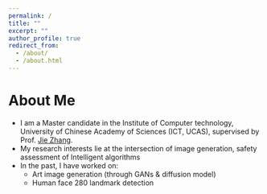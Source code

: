 ```yaml
---
permalink: /
title: ""
excerpt: ""
author_profile: true
redirect_from: 
  - /about/
  - /about.html
---
```


# About Me
* I am a Master candidate in the Institute of Computer technology, University of Chinese Academy of Sciences (ICT, UCAS), supervised by Prof. [Jie Zhang](https://jiezhang010.github.io/).
* My research interests lie at the intersection of image generation, safety assessment of Intelligent algorithms
* In the past, I have worked on:
  * Art image generation (through GANs & diffusion model)
  * Human face 280 landmark detection 
